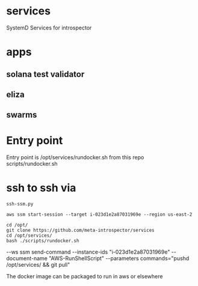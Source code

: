 # services
SystemD Services for introspector

# apps

## solana test validator
## eliza
## swarms


# Entry point
Entry point is /opt/services/rundocker.sh 
from this repo scripts/rundocker.sh

# ssh to ssh via
`ssh-ssm.py`

`aws ssm start-session --target i-023d1e2a87031969e --region us-east-2`

```
cd /opt/
git clone https://github.com/meta-introspector/services
cd /opt/services/   
bash ./scripts/rundocker.sh
```

--ws ssm send-command    --instance-ids "i-023d1e2a87031969e"     --document-name "AWS-RunShellScript"    --parameters commands="pushd /opt/services/  && git pull" 

The docker image can be packaged to run in aws or elsewhere